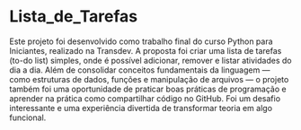 # Lista_de_Tarefas
Este projeto foi desenvolvido como trabalho final do curso Python para Iniciantes, realizado na Transdev. A proposta foi criar uma lista de tarefas (to-do list) simples, onde é possível adicionar, remover e listar atividades do dia a dia.
Além de consolidar conceitos fundamentais da linguagem — como estruturas de dados, funções e manipulação de arquivos — o projeto também foi uma oportunidade de praticar boas práticas de programação e aprender na prática como compartilhar código no GitHub. Foi um desafio interessante e uma experiência divertida de transformar teoria em algo funcional.
